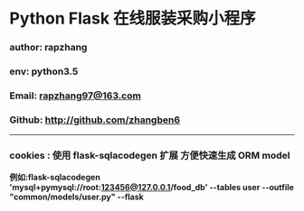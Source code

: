 # Python Flask 在线服装采购小程序

### author: rapzhang
### env: python3.5
### Email: rapzhang97@163.com
### Github: http://github.com/zhangben6

---
### **cookies : 使用 flask-sqlacodegen 扩展 方便快速生成 ORM model**
**例如:flask-sqlacodegen 'mysql+pymysql://root:123456@127.0.0.1/food_db' --tables user --outfile "common/models/user.py"  --flask**
